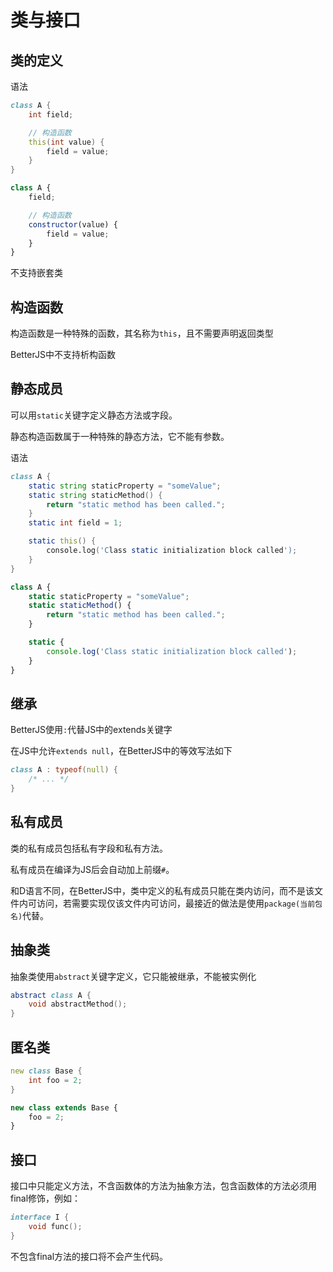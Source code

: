 # 类与接口

## 类的定义
语法
```d
class A {
    int field;

    // 构造函数
    this(int value) {
        field = value;
    }
}
```

```js
class A {
    field;

    // 构造函数
    constructor(value) {
        field = value;
    }
}
```

不支持嵌套类

## 构造函数
构造函数是一种特殊的函数，其名称为`this`，且不需要声明返回类型

BetterJS中不支持析构函数

## 静态成员
可以用`static`关键字定义静态方法或字段。

静态构造函数属于一种特殊的静态方法，它不能有参数。

语法
```d
class A {
    static string staticProperty = "someValue";
    static string staticMethod() {
        return "static method has been called.";
    }
    static int field = 1;

    static this() {
        console.log('Class static initialization block called');
    }
}
```

```js
class A {
    static staticProperty = "someValue";
    static staticMethod() {
        return "static method has been called.";
    }

    static {
        console.log('Class static initialization block called');
    }
}
```

## 继承
BetterJS使用`:`代替JS中的extends关键字

在JS中允许`extends null`，在BetterJS中的等效写法如下
```d
class A : typeof(null) {
    /* ... */
}
```

## 私有成员
类的私有成员包括私有字段和私有方法。

私有成员在编译为JS后会自动加上前缀`#`。

和D语言不同，在BetterJS中，类中定义的私有成员只能在类内访问，而不是该文件内可访问，若需要实现仅该文件内可访问，最接近的做法是使用`package(当前包名)`代替。

## 抽象类
抽象类使用`abstract`关键字定义，它只能被继承，不能被实例化
```d
abstract class A {
    void abstractMethod();
}
```

## 匿名类

```d
new class Base {
    int foo = 2;
}
```

```js
new class extends Base {
    foo = 2;
}

```

## 接口
接口中只能定义方法，不含函数体的方法为抽象方法，包含函数体的方法必须用final修饰，例如：
```d
interface I {
    void func();
}
```
不包含final方法的接口将不会产生代码。
